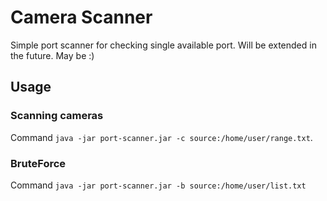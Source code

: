 # Camera Scanner

Simple port scanner for checking single available port. Will be extended in the future. May be :)

## Usage
### Scanning cameras
Command `java -jar port-scanner.jar -c source:/home/user/range.txt`.  

### BruteForce
Command `java -jar port-scanner.jar -b source:/home/user/list.txt`
